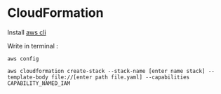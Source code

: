 # CloudFormation
Install [aws cli](https://docs.aws.amazon.com/cli/latest/userguide/getting-started-install.html)

Write in terminal :
```
aws config
```
```
aws cloudformation create-stack --stack-name [enter name stack] --template-body file://[enter path file.yaml] --capabilities CAPABILITY_NAMED_IAM

```
